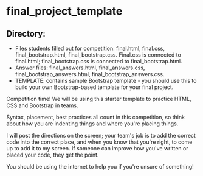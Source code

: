 # final_project_template

## Directory:  
* Files students filled out for competition: final.html, final.css, final_bootstrap.html, final_bootstrap.css. Final.css is connected to final.html; final_bootstrap.css is connected to final_bootstrap.html.  
* Answer files: final_answers.html, final_answers.css, final_bootstrap_answers.html, final_bootstrap_answers.css.  
* TEMPLATE: contains sample Bootstrap template - you should use this to build your own Bootstrap-based template for your final project.  

Competition time! We will be using this starter template to practice HTML, CSS and Bootstrap in teams.  

Syntax, placement, best practices all count in this competition, so think about how you are indenting things and where you're placing things.  

I will post the directions on the screen; your team's job is to add the correct code into the correct place, and when you know that you're right, to come up to add it to my screen. If someone can improve how you've written or placed your code, they get the point.

You should be using the internet to help you if you're unsure of something!